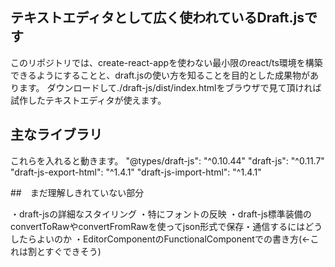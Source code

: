 

## テキストエディタとして広く使われているDraft.jsです

このリポジトリでは、create-react-appを使わない最小限のreact/ts環境を構築できるようにすることと、draft.jsの使い方を知ることを目的とした成果物があります。
ダウンロードして./draft-js/dist/index.htmlをブラウザで見て頂ければ試作したテキストエディタが使えます。

## 主なライブラリ

これらを入れると動きます。
"@types/draft-js": "^0.10.44"
"draft-js": "^0.11.7"
"draft-js-export-html": "^1.4.1"
"draft-js-import-html": "^1.4.1"

##　まだ理解しきれていない部分

・draft-jsの詳細なスタイリング
・特にフォントの反映
・draft-js標準装備のconvertToRawやconvertFromRawを使ってjson形式で保存・通信するにはどうしたらよいのか
・EditorComponentのFunctionalComponentでの書き方(←これは割とすぐできそう)

